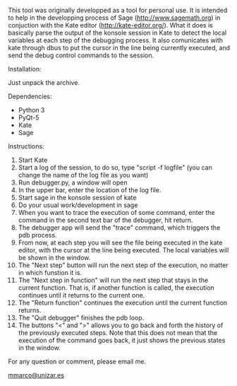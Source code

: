 This tool was originally developped as a tool for personal use. It is intended to help in the developping process of Sage (http://www.sagemath.org) in conjuction with the Kate editor (http://kate-editor.org/). What it does is basically parse the output of the konsole session in Kate to detect the local variables at each step of the debugging process. It also comunicates with kate through dbus to put the cursor in the line being currently executed, and send the debug control commands to the session.

Installation:

Just unpack the archive.

Dependencies:

* Python 3
* PyQt-5
* Kate
* Sage

Instructions:

1. Start Kate
2. Start a log of the session, to do so, type "script -f logfile" (you can change the name of the log file as you want)
3. Run debugger.py, a window will open
4. In the upper bar, enter the location of the log file.
5. Start sage in the konsole session of kate
6. Do your usual work/development in sage
7. When you want to trace the execution of some command, enter the command in the second text bar of the debugger, hit
return.
8. The debugger app will send the "trace" command, which triggers the pdb process.
9. From now, at each step you will see the file being executed in the kate editor, with the cursor at the line being
executed. The local variables will be shown in the window.
10. The "Next step" button will run the next step of the execution, no matter in which funstion it is.
11. The "Next step in function" will run the next step that stays in the current function. That is, if another function
is called, the execution continues until it returns to the current one.
12. The "Return function" continues the execution until the current function returns.
13. The "Quit debugger" finishes the pdb loop.
14. The buttons "<" and ">" allows you to go back and forth the history of the previously executed steps. Note that this
does not mean that the execution of the command goes back, it just shows the previous states in the window.


For any question or comment, please email me.

mmarco@unizar.es
